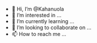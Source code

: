 - 👋 Hi, I’m @Kahanuola
- 👀 I’m interested in ...
- 🌱 I’m currently learning ...
- 💞️ I’m looking to collaborate on ...
- 📫 How to reach me ...

<!---
Kahanuola/Kahanuola is a ✨ special ✨ repository because its `README.md` (this file) appears on your GitHub profile.
You can click the Preview link to take a look at your changes.
--->

